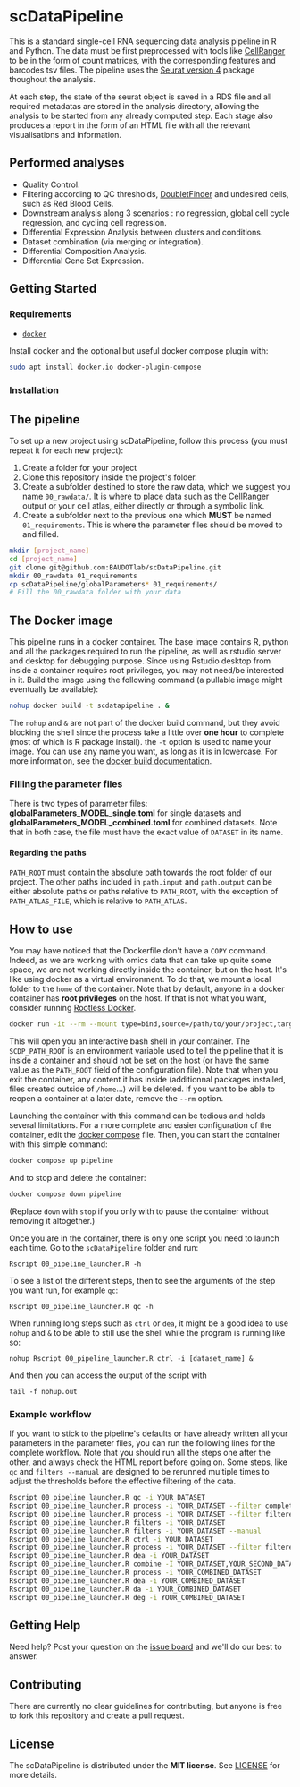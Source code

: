 # scDataPipeline

This is a standard single-cell RNA sequencing data analysis pipeline in R and Python. The data must be first preprocessed with tools like [CellRanger](https://github.com/10XGenomics/cellranger) to be in the form of count matrices, with the corresponding features and barcodes tsv files. The pipeline uses the [Seurat version 4](https://satijalab.org/seurat/) package thoughout the analysis.

At each step, the state of the seurat object is saved in a RDS file and all required metadatas are stored in the analysis directory, allowing the analysis to be started from any already computed step. Each stage also produces a report in the form of an HTML file with all the relevant visualisations and information.

## Performed analyses

- Quality Control.
- Filtering according to QC thresholds, [DoubletFinder](https://github.com/chris-mcginnis-ucsf/DoubletFinder) and undesired cells, such as Red Blood Cells.
- Downstream analysis along 3 scenarios : no regression, global cell cycle regression, and cycling cell regression.
- Differential Expression Analysis between clusters and conditions.
- Dataset combination (via merging or integration).
- Differential Composition Analysis.
- Differential Gene Set Expression.

## Getting Started

### Requirements

- [`docker`](https://docker.com)

Install docker and the optional but useful docker compose plugin with:

```bash
sudo apt install docker.io docker-plugin-compose
```

### Installation

## The pipeline

To set up a new project using scDataPipeline, follow this process (you must repeat it for each new project):

1. Create a folder for your project
2. Clone this repository inside the project's folder.
3. Create a subfolder destined to store the raw data, which we suggest you name `00_rawdata/`. It is where to place data such as the CellRanger output or your cell atlas, either directly or through a symbolic link.
4. Create a subfolder next to the previous one which **MUST** be named `01_requirements`. This is where the parameter files should be moved to and filled.

```bash
mkdir [project_name]
cd [project_name]
git clone git@github.com:BAUDOTlab/scDataPipeline.git
mkdir 00_rawdata 01_requirements
cp scDataPipeline/globalParameters* 01_requirements/
# Fill the 00_rawdata folder with your data
```

## The Docker image

This pipeline runs in a docker container. The base image contains R, python and all the packages required to run the pipeline, as well as rstudio server and desktop for debugging purpose. Since using Rstudio desktop from inside a container requires root privileges, you may not need/be interested in it. Build the image using the following command (a pullable image might eventually be available):

```bash
nohup docker build -t scdatapipeline . &
```

The `nohup` and `&` are not part of the docker build command, but they avoid blocking the shell since the process take a little over **one hour** to complete (most of which is R package install). the `-t` option is used to name your image. You can use any name you want, as long as it is in lowercase. For more information, see the [docker build documentation](https://docs.docker.com/reference/cli/docker/image/build).

### Filling the parameter files

There is two types of parameter files: **globalParameters_MODEL_single.toml** for single datasets and **globalParameters_MODEL_combined.toml** for combined datasets. Note that in both case, the file must have the exact value of `DATASET` in its name.

#### Regarding the paths

`PATH_ROOT` must contain the absolute path towards the root folder of our project. The other paths included in `path.input` and `path.output` can be either absolute paths or paths relative to `PATH_ROOT`, with the exception of `PATH_ATLAS_FILE`, which is relative to `PATH_ATLAS`.

## How to use

You may have noticed that the Dockerfile don't have a `COPY` command. Indeed, as we are working with omics data that can take up quite some space, we are not working directly inside the container, but on the host. It's like using docker as a virtual environment. To do that, we mount a local folder to the `home` of the container. Note that by default, anyone in a docker container has **root privileges** on the host. If that is not what you want, consider running [Rootless Docker](https://docs.docker.com/engine/security/rootless/).

```bash
docker run -it --rm --mount type=bind,source=/path/to/your/project,target=/home/[PROJECT_NAME] -e SCDP_PATH_ROOT="/home/[PROJECT_NAME]" scdatapipeline
```

This will open you an interactive bash shell in your container. The `SCDP_PATH_ROOT` is an environment variable used to tell the pipeline that it is inside a container and should not be set on the host (or have the same value as the `PATH_ROOT` field of the configuration file). Note that when you exit the container, any content it has inside (additionnal packages installed, files created outside of `/home`...) will be deleted. If you want to be able to reopen a container at a later date, remove the `--rm` option.

Launching the container with this command can be tedious and holds several limitations. For a more complete and easier configuration of the container, edit the [docker compose](docker-compose.yml) file. Then, you can start the container with this simple command:

```bash
docker compose up pipeline
```

And to stop and delete the container:

```bash
docker compose down pipeline
```

(Replace `down` with `stop` if you only with to pause the container without removing it altogether.)

Once you are in the container, there is only one script you need to launch each time. Go to the `scDataPipeline` folder and run:

```
Rscript 00_pipeline_launcher.R -h
```

To see a list of the different steps, then to see the arguments of the step you want run, for example `qc`:

```
Rscript 00_pipeline_launcher.R qc -h
```

When running long steps such as `ctrl` or `dea`, it might be a good idea to use `nohup` and `&` to be able to still use the shell while the program is running like so:

```
nohup Rscript 00_pipeline_launcher.R ctrl -i [dataset_name] &
```

And then you can access the output of the script with

```
tail -f nohup.out
```

### Example workflow

If you want to stick to the pipeline's defaults or have already written all your parameters in the parameter files, you can run the following lines for the complete workflow. Note that you should run all the steps one after the other, and always check the HTML report before going on. Some steps, like `qc` and `filters --manual` are designed to be rerunned multiple times to adjust the thresholds before the effective filtering of the data.

```bash
Rscript 00_pipeline_launcher.R qc -i YOUR_DATASET
Rscript 00_pipeline_launcher.R process -i YOUR_DATASET --filter complete
Rscript 00_pipeline_launcher.R process -i YOUR_DATASET --filter filtered
Rscript 00_pipeline_launcher.R filters -i YOUR_DATASET
Rscript 00_pipeline_launcher.R filters -i YOUR_DATASET --manual               # Optional step
Rscript 00_pipeline_launcher.R ctrl -i YOUR_DATASET
Rscript 00_pipeline_launcher.R process -i YOUR_DATASET --filter filtered --good_quality
Rscript 00_pipeline_launcher.R dea -i YOUR_DATASET
Rscript 00_pipeline_launcher.R combine -I YOUR_DATASET,YOUR_SECOND_DATASET
Rscript 00_pipeline_launcher.R process -i YOUR_COMBINED_DATASET
Rscript 00_pipeline_launcher.R dea -i YOUR_COMBINED_DATASET
Rscript 00_pipeline_launcher.R da -i YOUR_COMBINED_DATASET
Rscript 00_pipeline_launcher.R deg -i YOUR_COMBINED_DATASET
```

## Getting Help

Need help? Post your question on the [issue board](https://github.com/BAUDOTlab/scDataPipeline/issues) and we'll do our best to answer.

## Contributing

There are currently no clear guidelines for contributing, but anyone is free to fork this repository and create a pull request.

## License

The scDataPipeline is distributed under the **MIT license**. See [LICENSE](./LICENSE) for more details.
